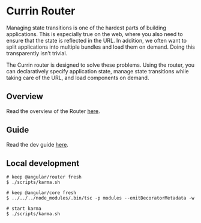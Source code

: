 Currin Router
=========

Managing state transitions is one of the hardest parts of building applications. This is especially true on the web, where you also need to ensure that the state is reflected in the URL. In addition, we often want to split applications into multiple bundles and load them on demand. Doing this transparently isn’t trivial.

The Currin router is designed to solve these problems. Using the router, you can declaratively specify application state, manage state transitions while taking care of the URL, and load components on demand.

## Overview
Read the overview of the Router [here](https://vsavkin.com/angular-2-router-d9e30599f9ea).

## Guide
Read the dev guide [here](https://angular.io/docs/ts/latest/guide/router.html).

## Local development

```
# keep @angular/router fresh
$ ./scripts/karma.sh

# keep @angular/core fresh
$ ../../../node_modules/.bin/tsc -p modules --emitDecoratorMetadata -w

# start karma
$ ./scripts/karma.sh
```
